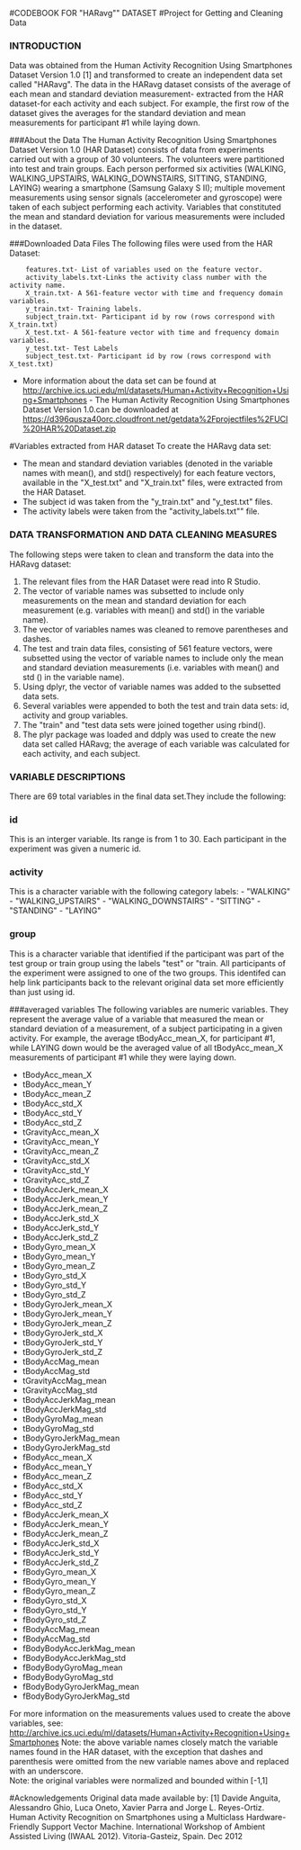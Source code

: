 #CODEBOOK FOR "HARavg"" DATASET
#Project for Getting and Cleaning Data

### INTRODUCTION

Data was obtained from the Human Activity Recognition Using Smartphones Dataset Version 1.0 [1] and transformed to create an independent data set called "HARavg". The data in the HARavg dataset consists of the average of each mean and standard deviation measurement- extracted from the HAR dataset-for each activity and each subject. For example, the first row of the dataset gives the averages for the standard deviation and mean measurements for participant #1 while laying down.

###About the Data
The Human Activity Recognition Using Smartphones Dataset Version 1.0 (HAR Dataset) consists of data from experiments carried out with a group of 30 volunteers. The volunteers were partitioned into test and train groups. Each person performed six activities (WALKING, WALKING_UPSTAIRS, WALKING_DOWNSTAIRS, SITTING, STANDING, LAYING) wearing a smartphone (Samsung Galaxy S II); multiple movement measurements using sensor signals (accelerometer and gyroscope) were taken of each subject performing each activity. Variables that constituted the mean and standard deviation for various measurements were included in the dataset. 


###Downloaded Data Files
The following files were used from the HAR Dataset:

        features.txt- List of variables used on the feature vector.
        activity_labels.txt-Links the activity class number with the activity name. 
        X_train.txt- A 561-feature vector with time and frequency domain variables.
        y_train.txt- Training labels.
        subject_train.txt- Participant id by row (rows correspond with X_train.txt)
        X_test.txt- A 561-feature vector with time and frequency domain variables.
        y_test.txt- Test Labels
        subject_test.txt- Participant id by row (rows correspond with X_test.txt)

- More information about the data set can be found at http://archive.ics.uci.edu/ml/datasets/Human+Activity+Recognition+Using+Smartphones 
        - The Human Activity Recognition Using Smartphones Dataset Version 1.0.can be downloaded at https://d396qusza40orc.cloudfront.net/getdata%2Fprojectfiles%2FUCI%20HAR%20Dataset.zip

#Variables extracted from HAR dataset
To create the HARavg data set:
-  The mean and standard deviation variables (denoted in the variable names with mean(), and std() respectively) for each feature vectors, available in the "X_test.txt" and "X_train.txt" files, were extracted from the HAR Dataset. 
-   The subject id was taken from the "y_train.txt" and "y_test.txt" files. 
-   The activity labels were taken from the "activity_labels.txt"" file. 

### DATA TRANSFORMATION AND DATA CLEANING MEASURES

The following steps were taken to clean and transform the data into the HARavg dataset:
 1.  The relevant files from the HAR Dataset were read into R Studio.&nbsp;
 2.  The vector of variable names was subsetted to include only measurements on the mean and standard deviation for each measurement (e.g. variables with mean() and std() in the variable name).&nbsp;
 3.  The vector of variables names was cleaned to remove parentheses and dashes.
 4.  The test and train data files, consisting of 561 feature vectors, were subsetted using the vector of variable names to include only the mean and standard deviation measurements (i.e. variables with mean() and std () in the variable name).
 5.  Using dplyr, the vector of variable names was added to the subsetted data sets.
 6.  Several variables were appended to both the test and train data sets: id, activity and group variables.
 7.  The "train" and "test data sets were joined together using rbind(). 
 8.  The plyr package was loaded and ddply was used to create the new data set called HARavg; the average of each variable was calculated for each activity, and each subject. 


### VARIABLE DESCRIPTIONS

There are 69 total variables in the final data set.They include the following:

### id
This is an interger variable. Its range is from 1 to 30. Each participant in the experiment was given a numeric id.

### activity
This is a character variable with the following category labels:
         - "WALKING"
         - "WALKING_UPSTAIRS"
         - "WALKING_DOWNSTAIRS"
         - "SITTING"
         - "STANDING"
         - "LAYING"

### group
This is a character variable that identified if the participant was part of the test group or train group using the labels "test" or "train. All participants of the experiment were assigned to one of the two groups. This identifed can help link participants back to the relevant original data set more efficiently than just using id. 

###averaged variables
The following variables are numeric variables. They represent the average value of a variable that measured the mean or standard deviation of a measurement, of a subject participating in a given activity. For example, the average tBodyAcc_mean_X, for participant #1, while LAYING down would be the averaged value of all tBodyAcc_mean_X measurements of participant #1 while they were laying down.

- tBodyAcc_mean_X
- tBodyAcc_mean_Y
- tBodyAcc_mean_Z
- tBodyAcc_std_X
- tBodyAcc_std_Y
- tBodyAcc_std_Z
- tGravityAcc_mean_X
- tGravityAcc_mean_Y
- tGravityAcc_mean_Z
- tGravityAcc_std_X
- tGravityAcc_std_Y
- tGravityAcc_std_Z
- tBodyAccJerk_mean_X
- tBodyAccJerk_mean_Y
- tBodyAccJerk_mean_Z
- tBodyAccJerk_std_X
- tBodyAccJerk_std_Y
- tBodyAccJerk_std_Z
- tBodyGyro_mean_X
- tBodyGyro_mean_Y
- tBodyGyro_mean_Z
- tBodyGyro_std_X
- tBodyGyro_std_Y
- tBodyGyro_std_Z
- tBodyGyroJerk_mean_X
- tBodyGyroJerk_mean_Y
- tBodyGyroJerk_mean_Z
- tBodyGyroJerk_std_X
- tBodyGyroJerk_std_Y
- tBodyGyroJerk_std_Z
- tBodyAccMag_mean
- tBodyAccMag_std
- tGravityAccMag_mean
- tGravityAccMag_std
- tBodyAccJerkMag_mean
- tBodyAccJerkMag_std
- tBodyGyroMag_mean
- tBodyGyroMag_std
- tBodyGyroJerkMag_mean
- tBodyGyroJerkMag_std
- fBodyAcc_mean_X
- fBodyAcc_mean_Y
- fBodyAcc_mean_Z
- fBodyAcc_std_X
- fBodyAcc_std_Y
- fBodyAcc_std_Z
- fBodyAccJerk_mean_X
- fBodyAccJerk_mean_Y
- fBodyAccJerk_mean_Z
- fBodyAccJerk_std_X
- fBodyAccJerk_std_Y
- fBodyAccJerk_std_Z
- fBodyGyro_mean_X
- fBodyGyro_mean_Y
- fBodyGyro_mean_Z
- fBodyGyro_std_X
- fBodyGyro_std_Y
- fBodyGyro_std_Z
- fBodyAccMag_mean
- fBodyAccMag_std
- fBodyBodyAccJerkMag_mean
- fBodyBodyAccJerkMag_std
- fBodyBodyGyroMag_mean
- fBodyBodyGyroMag_std
- fBodyBodyGyroJerkMag_mean
- fBodyBodyGyroJerkMag_std

For more information on the measurements values used to create the above variables, see: http://archive.ics.uci.edu/ml/datasets/Human+Activity+Recognition+Using+Smartphones
Note: the above variable names closely match the variable names found in the HAR dataset, with the exception that dashes and parenthesis were omitted from the new variable names above and replaced with an underscore.  
Note: the original variables were normalized and bounded within [-1,1]

#Acknowledgements
Original data made available by:
[1] Davide Anguita, Alessandro Ghio, Luca Oneto, Xavier Parra and Jorge L. Reyes-Ortiz. Human Activity Recognition on Smartphones using a Multiclass Hardware-Friendly Support Vector Machine. International Workshop of Ambient Assisted Living (IWAAL 2012). Vitoria-Gasteiz, Spain. Dec 2012
